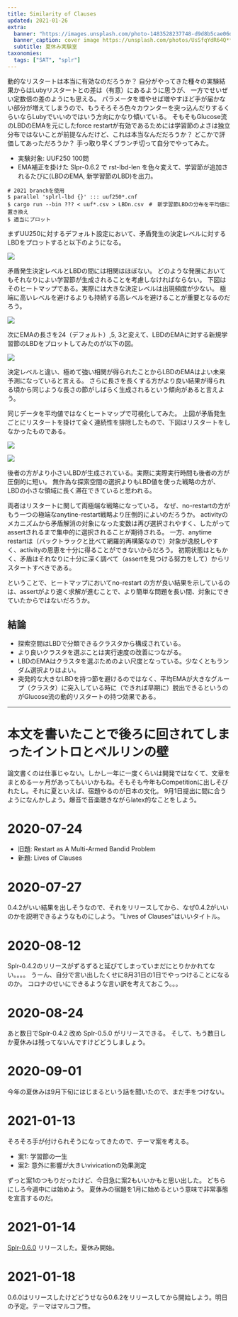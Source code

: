 ```yaml
---
title: Similarity of Clauses
updated: 2021-01-26
extra:
  banner: "https://images.unsplash.com/photo-1483528237748-d9d8b5cae06d?ixlib=rb-1.2.1&ixid=eyJhcHBfaWQiOjEyMDd9&auto=format&fit=crop&w=1350&q=80"
  banner_caption: cover image https://unsplash.com/photos/UsSfqYdR64Q**
  subtitle: 夏休み実験室
taxonomies:
  tags: ["SAT", "splr"]
---
```


動的なリスタートは本当に有効なのだろうか？
自分がやってきた種々の実験結果からはLubyリスタートとの差は（有意）にあるように思うが、
一方でせいぜい定数倍の差のようにも思える。
パラメータを増やせば増やすほど手が届かない部分が増えてしまうので、もうそろそろ色々カウンターを突っ込んだりするくらいならLubyでいいのではいう方向にかなり傾いている。
そもそもGlucose流のLBDのEMAを元にしたforce restartが有効であるためには学習節のよさは独立分布ではないことが前提なんだけど、これは本当なんだだろうか？
どこかで評価してあっただろうか？
手っ取り早くブランチ切って自分でやってみた。

- 実験対象: UUF250 100問
- EMA補正を掛けた Slpr-0.6.2 で rst-lbd-len を色々変えて、学習節が追加されるたびに(LBDのEMA, 新学習節のLBD)を出力。

```
# 2021 branchを使用
$ parallel 'splrl-lbd {}' ::: uuf250*.cnf
$ cargo run --bin ??? < uuf*.csv > LBDn.csv　#　新学習節LBDの分布を平均値に置き換え
$ 適当にプロット
```

まずUU250に対するデフォルト設定において、矛盾発生の決定レベルに対するLBDをプロットすると以下のようになる。

![](/img/2021/01-26/UUF250-cDL-ave.png)

矛盾発生決定レベルとLBDの間には相関はほぼない。
どのような発展においてもそれなりによい学習節が生成されることを考慮しなければならない。
下図はそのヒートマップである。実際には大きな決定レベルは出現頻度が少ない。
極端に高いレベルを避けるよりも持続する高レベルを避けることが重要となるのだろう。

![](/img/2021/01-26/UUF250-cDL-heatmap.png)

次にEMAの長さを24（デフォルト）,5, 3と変えて、LBDのEMAに対する新規学習節のLBDをプロットしてみたのが以下の図。

![](/img/2021/01-26/UUF250-LBD-ave.png)

決定レベルと違い、極めて強い相関が得られたことからLBDのEMAはよい未来予測になっていると言える。
さらに長さを長くする方がより良い結果が得られる頃から同じような長さの節がしばらく生成されるという傾向があると言えよう。

同じデータを平均値ではなくヒートマップで可視化してみた。
上図が矛盾発生ごとにリスタートを掛けて全く連続性を排除したもので、下図はリスタートをしなかったものである。

![](/img/2021/01-26/UUF250-rlt0-heatmap.png)

![](/img/2021/01-26/UUF250-norestart-heatmap.png)

後者の方がより小さいLBDが生成されている。実際に実際実行時間も後者の方が圧倒的に短い。
無作為な探索空間の選択よりもLBD値を使った戦略の方が、LBDの小さな領域に長く滞在できていると思われる。

両者はリスタートに関して両極端な戦略になっている。
なぜ、no-restartの方がもう一つの極端なanytine-restart戦略より圧倒的によいのだろうか。
activityのメカニズムから矛盾解消の対象になった変数は再び選択されやすく、したがってassertされるまで集中的に選択されることが期待される。
一方、anytime restartは（バックトラックと比べて網羅的再構築なので）対象が逸脱しやすく、activityの恩恵を十分に得ることができないからだろう。
初期状態はともかく、矛盾はそれなりに十分に深く調べて（assertを見つける努力をして）からリスタートすべきである。

ということで、ヒートマップにおいてno-restart の方が良い結果を示しているのは、assertがより速く求解が進むことで、より簡単な問題を長い間、対象にできていたからではないだろうか。

## 結論

- 探索空間はLBDで分類できるクラスタから構成されている。
- より良いクラスタを選ぶことは実行速度の改善につながる。
- LBDのEMAはクラスタを選ぶためのよい尺度となっている。少なくともランダム選択よりはよい。
- 突発的な大きなLBDを持つ節を避けるのではなく、平均EMAが大きなグループ（クラスタ）に突入している時に（できれば早期に）脱出できるというのがGlucose流の動的リスタートの持つ効果である。

--------------------------------------------------------

# 本文を書いたことで後ろに回されてしまったイントロとベルリンの壁

論文書くのは仕事じゃない。しかし一年に一度くらいは開発ではなくて、文章をまとめる一ヶ月があってもいいかもね。そもそも今年もCompetitionに出しそびれたし。それに夏といえば、宿題やるのが日本の文化。
9月1日提出に間に合うようになんかしよう。爆音で音楽聴きながらlatex的なことをしよう。

# 2020-07-24

* 旧題: Restart as A Multi-Armed Bandid Problem
* 新題: Lives of Clauses

# 2020-07-27

0.4.2がいい結果を出しそうなので、それをリリースしてから、なぜ0.4.2がいいのかを説明できるようなものにしよう。
"Lives of Clauses"はいいタイトル。

# 2020-08-12

Splr-0.4.2のリリースがずるずると延びてしまっていまだにとりかかれてない。。。。
うーん、自分で言い出したくせに8月31日の1日でやっつけることになるのか。
コロナのせいにできるような言い訳を考えておこう。。。

# 2020-08-24

あと数日でSplr-0.4.2 改め Splr-0.5.0 がリリースできる。
そして、もう数日しか夏休みは残ってないんですけどどうしましょう。

# 2020-09-01

今年の夏休みは9月下旬にはじまるという話を聞いたので、まだ手をつけない。

# 2021-01-13

そろそろ手が付けられそうになってきたので、テーマ案を考える。

- 案1: 学習節の一生
- 案2: 意外に影響が大きいvivicationの効果測定

ずっと案1のつもりだったけど、今日急に案2もいいかもと思い出した。
どちらにしろ今週中には始めよう。
夏休みの宿題を1月に始めるという意味で非常事態を宣言するのだ。

# 2021-01-14

[Splr-0.6.0](https://github.com/shnarazk/splr/commit/55c6161a17b18752d8c33f9a5de9ae8e25cc88fc) リリースした。夏休み開始。 

# 2021-01-18

0.6.0はリリースしたけどどうせなら0.6.2をリリースしてから開始しよう。明日の予定。テーマはマルコフ性。
